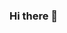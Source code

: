 ### Hi there 👋

<!--
**Miguel-S-S/Miguel-S-S** is a ✨ _special_ ✨ repository because its `README.md` (this file) appears on your GitHub profile.

Here are some ideas to get you started:

- 🔭 I’m currently working on SyK S.A.
- 🌱 I’m currently learning QGis and Python applied to cartography
- 👯 I’m looking to collaborate on ventures
- 🤔 I’m looking for help with code for good practices with the code
- 💬 Ask me about computing in general
- 📫 How to reach me: saucedo.miguel7@gmail.com
- 😄 Pronouns: we
- ⚡ Fun fact: any
-->
